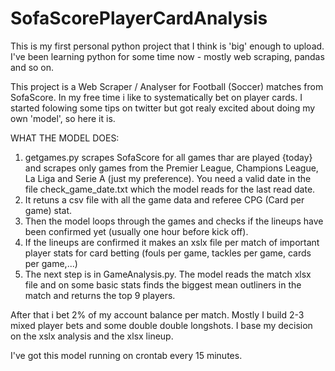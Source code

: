 # SofaScorePlayerCardAnalysis

This is my first personal python project that I think is 'big' enough to upload. I've been learning python for some time now - mostly web scraping, pandas and so on. 

This project is a Web Scraper / Analyser for Football (Soccer) matches from SofaScore. In my free time i like to systematically bet on player cards. I started folowing some tips on twitter but got realy excited about doing my own 'model', so here it is.

WHAT THE MODEL DOES:

1. getgames.py scrapes SofaScore for all games thar are played {today} and scrapes only games from the Premier League, Champions League, La Liga and Serie A (just my preference). You need a valid date in the file check_game_date.txt which the model reads for the last read date.
2. It retuns a csv file with all the game data and referee CPG (Card per game) stat.
3. Then the model loops through the games and checks if the lineups have been confirmed yet (usually one hour before kick off).
4. If the lineups are confirmed it makes an xslx file per match of important player stats for card betting (fouls per game, tackles per game, cards per game,...)
5. The next step is in GameAnalysis.py. The model reads the match xlsx file and on some basic stats finds the biggest mean outliners in the match and returns the top 9 players.

After that i bet 2% of my account balance per match. Mostly I build 2-3 mixed player bets and some double double longshots. I base my decision on the xslx analysis and the xlsx lineup.

I've got this model running on crontab every 15 minutes.

